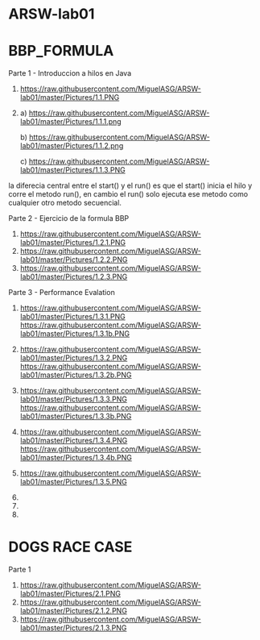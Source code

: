 # ARSW-lab01

# BBP_FORMULA
Parte 1 - Introduccion a hilos en Java
1. https://raw.githubusercontent.com/MiguelASG/ARSW-lab01/master/Pictures/1.1.PNG

2. 
    a)  https://raw.githubusercontent.com/MiguelASG/ARSW-lab01/master/Pictures/1.1.1.png

    b)  https://raw.githubusercontent.com/MiguelASG/ARSW-lab01/master/Pictures/1.1.2.png

    c)  https://raw.githubusercontent.com/MiguelASG/ARSW-lab01/master/Pictures/1.1.3.PNG

la diferecia central entre el start() y el run() es que el start() inicia el hilo y corre el metodo run(), en cambio el run() solo ejecuta ese metodo como cualquier otro metodo secuencial.  


Parte 2 - Ejercicio de la formula BBP

1. https://raw.githubusercontent.com/MiguelASG/ARSW-lab01/master/Pictures/1.2.1.PNG
2. https://raw.githubusercontent.com/MiguelASG/ARSW-lab01/master/Pictures/1.2.2.PNG
3. https://raw.githubusercontent.com/MiguelASG/ARSW-lab01/master/Pictures/1.2.3.PNG

Parte 3 - Performance Evalation

1. https://raw.githubusercontent.com/MiguelASG/ARSW-lab01/master/Pictures/1.3.1.PNG
    https://raw.githubusercontent.com/MiguelASG/ARSW-lab01/master/Pictures/1.3.1b.PNG
2. https://raw.githubusercontent.com/MiguelASG/ARSW-lab01/master/Pictures/1.3.2.PNG
    https://raw.githubusercontent.com/MiguelASG/ARSW-lab01/master/Pictures/1.3.2b.PNG
3. https://raw.githubusercontent.com/MiguelASG/ARSW-lab01/master/Pictures/1.3.3.PNG
    https://raw.githubusercontent.com/MiguelASG/ARSW-lab01/master/Pictures/1.3.3b.PNG
4. https://raw.githubusercontent.com/MiguelASG/ARSW-lab01/master/Pictures/1.3.4.PNG
    https://raw.githubusercontent.com/MiguelASG/ARSW-lab01/master/Pictures/1.3.4b.PNG
5. https://raw.githubusercontent.com/MiguelASG/ARSW-lab01/master/Pictures/1.3.5.PNG


1. 
2.
3.

# DOGS RACE CASE

Parte 1

1. https://raw.githubusercontent.com/MiguelASG/ARSW-lab01/master/Pictures/2.1.PNG
2. https://raw.githubusercontent.com/MiguelASG/ARSW-lab01/master/Pictures/2.1.2.PNG
3. https://raw.githubusercontent.com/MiguelASG/ARSW-lab01/master/Pictures/2.1.3.PNG



